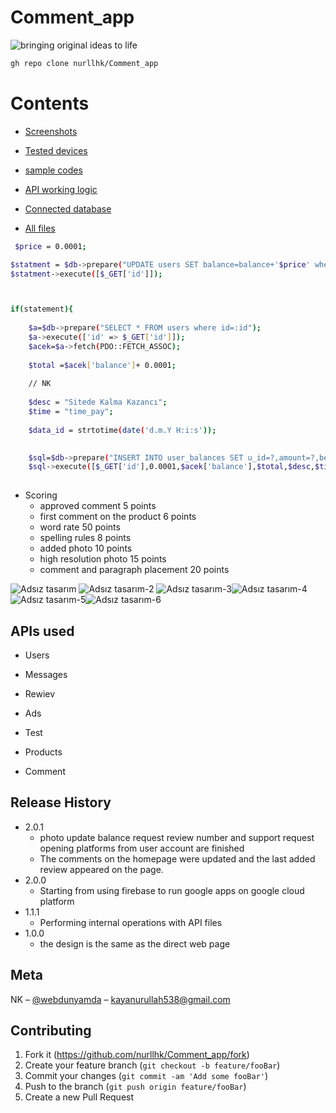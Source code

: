 # Comment_app

![bringing original ideas to life](https://user-images.githubusercontent.com/79688257/216465440-e9e99560-c913-478e-9981-f7eac61b0996.png)




```sh
gh repo clone nurllhk/Comment_app
```



 # Contents
  
  - [Screenshots]()
  
  - [Tested devices]()
  
  - [sample codes]()
  
  - [API working logic]()
  
  - [Connected database]()
  
  - [All files](https://github.com/nurllhk/Comment_app/archive/refs/heads/main.zip)
  
  
  

 
```sh 
 $price = 0.0001;

$statment = $db->prepare("UPDATE users SET balance=balance+'$price' where id=? ");
$statment->execute([$_GET['id']]);



if(statement){
    
    $a=$db->prepare("SELECT * FROM users where id=:id");
    $a->execute(['id' => $_GET['id']]);
    $acek=$a->fetch(PDO::FETCH_ASSOC);
    
    $total =$acek['balance']+ 0.0001;
    
    // NK
    
    $desc = "Sitede Kalma Kazancı";
    $time = "time_pay";
    
    $data_id = strtotime(date('d.m.Y H:i:s'));
 

    $sql=$db->prepare("INSERT INTO user_balances SET u_id=?,amount=?,before_balance=?,last_balance=?,description=?,data_type=?,data_id=?");
    $sql->execute([$_GET['id'],0.0001,$acek['balance'],$total,$desc,$time,$data_id]);
 
 ```
 
 * Scoring
    * approved comment 5 points
    * first comment on the product 6 points
    * word rate 50 points
    * spelling rules 8 points
    * added photo 10 points
    * high resolution photo 15 points
    * comment and paragraph placement 20 points
    
  
  
  
  
  

![Adsız tasarım](https://user-images.githubusercontent.com/79688257/216473203-25872da6-3f7e-46de-a163-0b9246719b70.png) ![Adsız tasarım-2](https://user-images.githubusercontent.com/79688257/216474268-fed6e4fe-5601-4262-9ce6-0fd7b42dc661.png) ![Adsız tasarım-3](https://user-images.githubusercontent.com/79688257/216474478-cd9c7a5e-f6d5-4d3d-a09f-f5f8cb46f944.png)![Adsız tasarım-4](https://user-images.githubusercontent.com/79688257/216549598-ef534eb4-5000-4ce3-9189-46aacb87341d.png)![Adsız tasarım-5](https://user-images.githubusercontent.com/79688257/216549946-d1e034a4-0c43-4e46-9957-5d194f488273.png)![Adsız tasarım-6](https://user-images.githubusercontent.com/79688257/216550484-b243cd7d-c0ed-49dc-8979-b402a2f26655.png)













## APIs used

* Users
   
* Messages
  
* Rewiev

* Ads

* Test

* Products

* Comment

  



## Release History

* 2.0.1
    * photo update balance request review number and support request opening platforms from user account are finished
    * The comments on the homepage were updated and the last added review appeared on the page.
* 2.0.0
    * Starting from using firebase to run google apps on google cloud platform 
* 1.1.1
    * Performing internal operations with API files
* 1.0.0
    * the design is the same as the direct web page

## Meta

NK – [@webdunyamda](https://twitter.com/webdunyamda) – kayanurullah538@gmail.com


## Contributing

1. Fork it (<https://github.com/nurllhk/Comment_app/fork>)
2. Create your feature branch (`git checkout -b feature/fooBar`)
3. Commit your changes (`git commit -am 'Add some fooBar'`)
4. Push to the branch (`git push origin feature/fooBar`)
5. Create a new Pull Request

<!-- Markdown link & img dfn's -->
[npm-image]: https://img.shields.io/npm/v/datadog-metrics.svg?style=flat-square
[npm-url]: https://npmjs.org/package/datadog-metrics
[npm-downloads]: https://img.shields.io/npm/dm/datadog-metrics.svg?style=flat-square
[travis-image]: https://img.shields.io/travis/dbader/node-datadog-metrics/master.svg?style=flat-square
[travis-url]: https://travis-ci.org/dbader/node-datadog-metrics
[wiki]: https://github.com/yourname/yourproject/wiki
